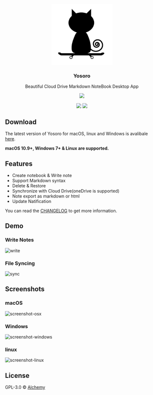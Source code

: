 <p align="center">
  <img src="./app/views/assets/images/logo.png" width="200"/>
  <h3 align="center">Yosoro</h3>
  <p align="center">Beautiful Cloud Drive Markdown NoteBook Desktop App</p>
  <p align="center">
    <img src="https://img.shields.io/badge/platform-masOS%20%7C%20Linux%20%7C%20Windows-lightgrey.svg" />
  </p>
  <p align="center">
    <img src="https://img.shields.io/github/release/iceend/yosoro.svg" />
    <img src="https://img.shields.io/github/license/IceEnd/Yosoro.svg" />
  </p>
</p>

## Download

The latest version of Yosoro for macOS, linux and Windows is avalibale [here](https://github.com/IceEnd/Yosoro/releases).

**macOS 10.9+, Windows 7+ & Linux are supported.**

## Features

- Create notebook & Write note
- Support Markdown syntax
- Delete & Restore
- Synchronize with Cloud Drive(oneDrive is supported)
- Note export as markdown or html
- Update Natification

You can read the [CHANGELOG](./CHANGELOG.md) to get more information.

## Demo

### Write Notes

![write](https://t1.picb.cc/uploads/2018/05/13/2vBxK7.gif)

### File Syncing

![sync](https://t1.picb.cc/uploads/2018/05/13/2vBRbs.gif)

## Screenshots

### macOS

![screenshot-osx](https://s1.ax1x.com/2018/05/13/CDVMcD.png)

### Windows

![screenshot-windows](https://s1.ax1x.com/2018/05/13/CDZC5t.png)

### linux

![screenshot-linux](https://s1.ax1x.com/2018/05/13/CDZF8f.png)

## License

GPL-3.0 © [Alchemy](./LICENSE)

